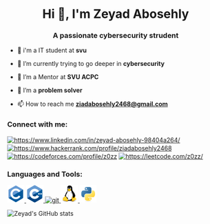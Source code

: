 <h1 align="center">Hi 👋, I'm Zeyad Abosehly</h1>
<h3 align="center">A passionate cybersecurity strudent </h3>



- 🔭 i'm a IT student at **svu**

- 🌱 I’m currently trying to go deeper in **cybersecurity**

- 👯 I’m a Mentor at **SVU ACPC**

- 🤝 I’m a **problem solver**

- 📫 How to reach me **ziadabosehly2468@gmail.com**

<h3 align="left">Connect with me:</h3>
<p align="left">
<a href="https://linkedin.com/in/https://www.linkedin.com/in/zeyad-abosehly-98404a264/" target="blank"><img align="center" src="https://raw.githubusercontent.com/rahuldkjain/github-profile-readme-generator/master/src/images/icons/Social/linked-in-alt.svg" alt="https://www.linkedin.com/in/zeyad-abosehly-98404a264/" height="30" width="40" /></a>
<a href="https://www.hackerrank.com/https://www.hackerrank.com/profile/ziadabosehly2468" target="blank"><img align="center" src="https://raw.githubusercontent.com/rahuldkjain/github-profile-readme-generator/master/src/images/icons/Social/hackerrank.svg" alt="https://www.hackerrank.com/profile/ziadabosehly2468" height="30" width="40" /></a>
<a href="https://codeforces.com/profile/https://codeforces.com/profile/z0zz" target="blank"><img align="center" src="https://raw.githubusercontent.com/rahuldkjain/github-profile-readme-generator/master/src/images/icons/Social/codeforces.svg" alt="https://codeforces.com/profile/z0zz" height="30" width="40" /></a>
<a href="https://www.leetcode.com/https://leetcode.com/z0zz/" target="blank"><img align="center" src="https://raw.githubusercontent.com/rahuldkjain/github-profile-readme-generator/master/src/images/icons/Social/leet-code.svg" alt="https://leetcode.com/z0zz/" height="30" width="40" /></a>
</p>

<h3 align="left">Languages and Tools:</h3>
<p align="left"> <a href="https://www.cprogramming.com/" target="_blank" rel="noreferrer"> <img src="https://raw.githubusercontent.com/devicons/devicon/master/icons/c/c-original.svg" alt="c" width="40" height="40"/> </a> <a href="https://www.w3schools.com/cpp/" target="_blank" rel="noreferrer"> <img src="https://raw.githubusercontent.com/devicons/devicon/master/icons/cplusplus/cplusplus-original.svg" alt="cplusplus" width="40" height="40"/> </a> <a href="https://git-scm.com/" target="_blank" rel="noreferrer"> <img src="https://www.vectorlogo.zone/logos/git-scm/git-scm-icon.svg" alt="git" width="40" height="40"/> </a> <a href="https://www.linux.org/" target="_blank" rel="noreferrer"> <img src="https://raw.githubusercontent.com/devicons/devicon/master/icons/linux/linux-original.svg" alt="linux" width="40" height="40"/> </a> <a href="https://www.python.org" target="_blank" rel="noreferrer"> <img src="https://raw.githubusercontent.com/devicons/devicon/master/icons/python/python-original.svg" alt="python" width="40" height="40"/> </a> </p>

![Zeyad's GitHub stats](https://github-readme-stats.vercel.app/api?username=Zeyad-Z0ZZ&show_icons=true&theme=transparent)
